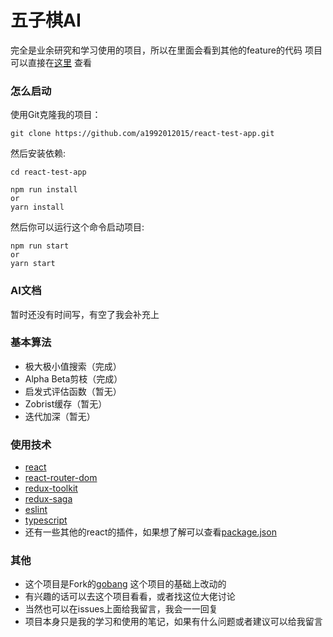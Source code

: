 # 五子棋AI

完全是业余研究和学习使用的项目，所以在里面会看到其他的feature的代码
项目可以直接在[这里](https://a1992012015.github.io/react-test-app/go-bang) 查看

### **怎么启动**

使用Git克隆我的项目：

    git clone https://github.com/a1992012015/react-test-app.git

然后安装依赖:

    cd react-test-app

    npm run install 
    or
    yarn install

然后你可以运行这个命令启动项目:

    npm run start
    or
    yarn start

### **AI文档**

暂时还没有时间写，有空了我会补充上

### **基本算法**

* 极大极小值搜索（完成）
* Alpha Beta剪枝（完成）
* 启发式评估函数（暂无）
* Zobrist缓存（暂无）
* 迭代加深（暂无）

### **使用技术**

* [react](https://zh-hans.reactjs.org/)
* [react-router-dom](https://github.com/remix-run/react-router/tree/main/packages/react-router-dom)
* [redux-toolkit](https://redux-toolkit.js.org/)
* [redux-saga](https://redux-saga.js.org/)
* [eslint](https://cn.eslint.org/)
* [typescript](https://www.tslang.cn/)
* 还有一些其他的react的插件，如果想了解可以查看[package.json](https://github.com/a1992012015/react-test-app/blob/master/package.json)

### **其他**

* 这个项目是Fork的[gobang](https://github.com/lihongxun945/gobang) 这个项目的基础上改动的
* 有兴趣的话可以去这个项目看看，或者找这位大佬讨论
* 当然也可以在issues上面给我留言，我会一一回复
* 项目本身只是我的学习和使用的笔记，如果有什么问题或者建议可以给我留言
